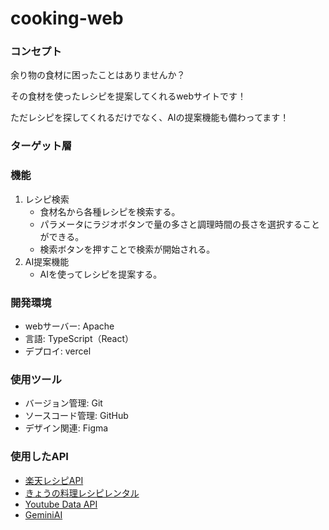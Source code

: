 # cooking-web

### コンセプト
余り物の食材に困ったことはありませんか？

その食材を使ったレシピを提案してくれるwebサイトです！

ただレシピを探してくれるだけでなく、AIの提案機能も備わってます！

### ターゲット層

### 機能
1. レシピ検索
    - 食材名から各種レシピを検索する。
    - パラメータにラジオボタンで量の多さと調理時間の長さを選択することができる。
    - 検索ボタンを押すことで検索が開始される。
2. AI提案機能
    - AIを使ってレシピを提案する。

### 開発環境
- webサーバー: Apache
- 言語: TypeScript（React）
- デプロイ: vercel

### 使用ツール
- バージョン管理: Git
- ソースコード管理: GitHub
- デザイン関連: Figma

### 使用したAPI
- [楽天レシピAPI](https://webservice.rakuten.co.jp/documentation/recipe-category-list)
- [きょうの料理レシピレンタル](https://www.nhk-ed.co.jp/business/digital/ryouri/)
- [Youtube Data API](https://developers.google.com/youtube/v3/docs?hl=ja)
- [GeminiAI](https://gemini.google.com/app)

